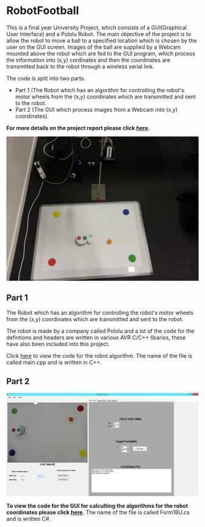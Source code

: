 # RobotFootball


This is a final year University Project, which consists of a GUI(Graphical User Interface) and a Pololu Robot. The main objective of the project is to allow the robot to move a ball to a specified location which is chosen by the user on the GUI screen. Images of the ball are supplied by a Webcam mounted above the robot which are fed to the GUI program, which process the information into (x,y) cordinates and then the coordinates are transmitted back to the robot through a wireless serial link.   

The code is split into two parts. 

- Part 1 (The Robot which has an algorithm for controlling the robot's motor wheels from the (x,y) coordinates which are transmitted and sent to the robot.
- Part 2 (The GUI which process images from a Webcam into (x,y) coordinates).

**For more details on the project report please click [here](/Full_Final_Year_Report.pdf).**

![ImageText](/Images/project_stuff.jpg?raw=true "Complete robot setup") 

## Part 1 

The Robot which has an algorithm for controlling the robot's motor wheels from the (x,y) coordinates which are transmitted and sent to the robot. 

The robot is made by a company called Pololu and a lot of the code for the defintions and headers are written in various AVR C/C++ libaries, these have also been included into this project.  

Click [here](/RobotCode/main.cpp) to view the code for the robot algorithm. The name of the file is called main.cpp and is written in C++.

## Part 2

![ImageText](/Images/GUI1.png?raw=true "The GUI for the project")

**To view the code for the GUI for calculting the algorithms for the robot coordinates please click [here](/GUI/Form1BU.cs).** The name of the file is called Form1BU.cs and is written C#. 


